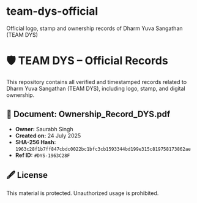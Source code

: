 # team-dys-official
Official logo, stamp and ownership records of Dharm Yuva Sangathan (TEAM DYS)

# 🛡 TEAM DYS – Official Records

This repository contains all verified and timestamped records related to Dharm Yuva Sangathan (TEAM DYS), including logo, stamp, and digital ownership.

## 📄 Document: Ownership_Record_DYS.pdf
- **Owner:** Saurabh Singh  
- **Created on:** 24 July 2025  
- **SHA-256 Hash:**  
  `1963c28f1b7ff847cbdc0022bc1bfc3cb1593344bd199e315c819758173862ae`
- **Ref ID:** `#DYS-1963C28F`

## 🖋️ License
This material is protected. Unauthorized usage is prohibited.

